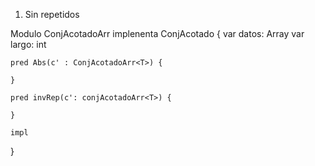 1) Sin repetidos

Modulo ConjAcotadoArr<T> implenenta ConjAcotado<T> {
    var datos: Array<T>
    var largo: int

    pred Abs(c' : ConjAcotadoArr<T>) {
        
    }

    pred invRep(c': conjAcotadoArr<T>) {

    }

    impl
}